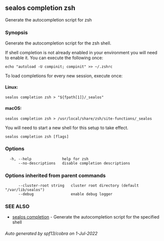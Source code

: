 ## sealos completion zsh

Generate the autocompletion script for zsh

### Synopsis

Generate the autocompletion script for the zsh shell.

If shell completion is not already enabled in your environment you will need
to enable it.  You can execute the following once:

	echo "autoload -U compinit; compinit" >> ~/.zshrc

To load completions for every new session, execute once:

#### Linux:

	sealos completion zsh > "${fpath[1]}/_sealos"

#### macOS:

	sealos completion zsh > /usr/local/share/zsh/site-functions/_sealos

You will need to start a new shell for this setup to take effect.


```
sealos completion zsh [flags]
```

### Options

```
  -h, --help              help for zsh
      --no-descriptions   disable completion descriptions
```

### Options inherited from parent commands

```
      --cluster-root string   cluster root directory (default "/var/lib/sealos")
      --debug                 enable debug logger
```

### SEE ALSO

* [sealos completion](sealos_completion.md)	 - Generate the autocompletion script for the specified shell

###### Auto generated by spf13/cobra on 1-Jul-2022
